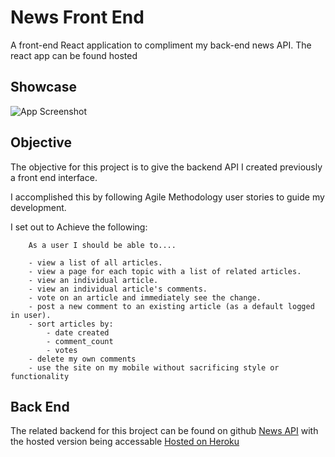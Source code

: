 
# News Front End

A front-end React application to compliment my back-end news API.
The react app can be found hosted [<FIX ME>](https://#)




## Showcase

![App Screenshot](https://i.imgur.com/fHzdxj6.png)



## Objective

The objective for this project is to give the backend API I created previously a front end interface.

 I accomplished this by following Agile Methodology user stories to guide my development.

 I set out to Achieve the following:

        As a user I should be able to....

        - view a list of all articles.
        - view a page for each topic with a list of related articles.
        - view an individual article.
        - view an individual article's comments.
        - vote on an article and immediately see the change.
        - post a new comment to an existing article (as a default logged in user).
        - sort articles by: 
            - date created 
            - comment_count
            - votes
        - delete my own comments
        - use the site on my mobile without sacrificing style or functionality

## Back End


The related backend for this broject can be found on github
[News API](https://github.com/continuum-web/news)
 with the hosted version being accessable [Hosted on Heroku](https://continuum-news.herokuapp.com/api)

